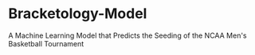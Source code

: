 # Bracketology-Model
A Machine Learning Model that Predicts the Seeding of the NCAA Men's Basketball Tournament
